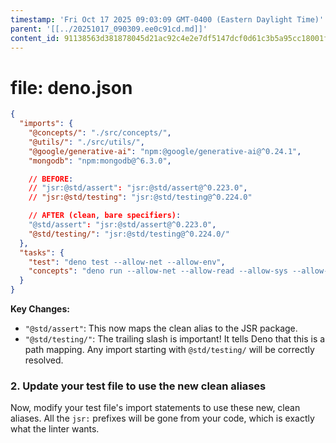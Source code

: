 ```yaml
---
timestamp: 'Fri Oct 17 2025 09:03:09 GMT-0400 (Eastern Daylight Time)'
parent: '[[../20251017_090309.ee0c91cd.md]]'
content_id: 91138563d381878045d21ac92c4e2e7df5147dcf0d61c3b5a95cc18001f94281
---
```


# file: deno.json

```json
{
  "imports": {
    "@concepts/": "./src/concepts/",
    "@utils/": "./src/utils/",
    "@google/generative-ai": "npm:@google/generative-ai@^0.24.1",
    "mongodb": "npm:mongodb@^6.3.0",

    // BEFORE:
    // "jsr:@std/assert": "jsr:@std/assert@^0.223.0",
    // "jsr:@std/testing": "jsr:@std/testing@^0.224.0"

    // AFTER (clean, bare specifiers):
    "@std/assert": "jsr:@std/assert@^0.223.0",
    "@std/testing/": "jsr:@std/testing@^0.224.0/"
  },
  "tasks": {
    "test": "deno test --allow-net --allow-env",
    "concepts": "deno run --allow-net --allow-read --allow-sys --allow-env src/concept_server.ts --port 8000 --baseUrl /api"
  }
}
```

**Key Changes:**

* `"@std/assert"`: This now maps the clean alias to the JSR package.
* `"@std/testing/"`: The trailing slash is important! It tells Deno that this is a path mapping. Any import starting with `@std/testing/` will be correctly resolved.

### 2. Update your test file to use the new clean aliases

Now, modify your test file's import statements to use these new, clean aliases. All the `jsr:` prefixes will be gone from your code, which is exactly what the linter wants.
